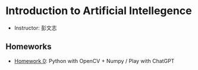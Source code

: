 # Introduction to Artificial Intellegence

- Instructor: 彭文志

## Homeworks

- [Homework 0](hw0): Python with OpenCV + Numpy / Play with ChatGPT
